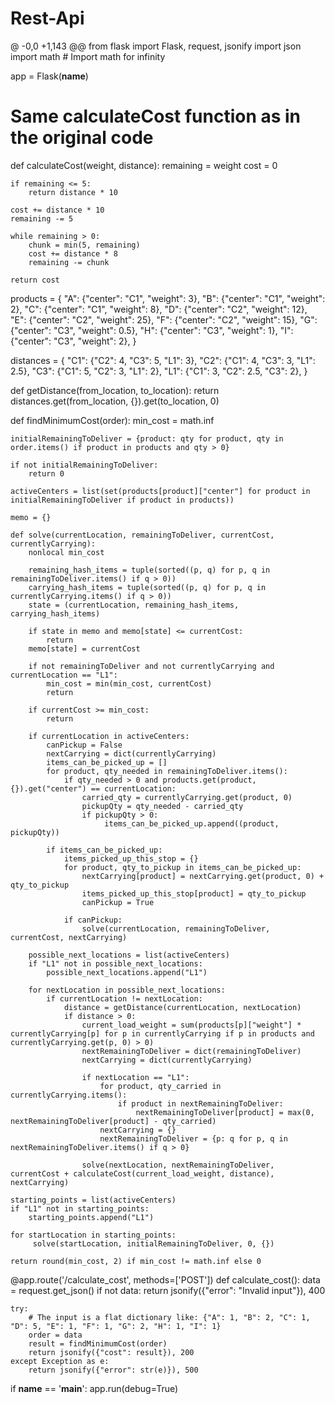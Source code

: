 # Rest-Api
@ -0,0 +1,143 @@
from flask import Flask, request, jsonify
import json
import math  # Import math for infinity

app = Flask(__name__)

# Same calculateCost function as in the original code
def calculateCost(weight, distance):
    remaining = weight
    cost = 0

    if remaining <= 5:
        return distance * 10

    cost += distance * 10
    remaining -= 5

    while remaining > 0:
        chunk = min(5, remaining)
        cost += distance * 8
        remaining -= chunk

    return cost

products = {
    "A": {"center": "C1", "weight": 3},
    "B": {"center": "C1", "weight": 2},
    "C": {"center": "C1", "weight": 8},
    "D": {"center": "C2", "weight": 12},
    "E": {"center": "C2", "weight": 25},
    "F": {"center": "C2", "weight": 15},
    "G": {"center": "C3", "weight": 0.5},
    "H": {"center": "C3", "weight": 1},
    "I": {"center": "C3", "weight": 2},
}

distances = {
    "C1": {"C2": 4, "C3": 5, "L1": 3},
    "C2": {"C1": 4, "C3": 3, "L1": 2.5},
    "C3": {"C1": 5, "C2": 3, "L1": 2},
    "L1": {"C1": 3, "C2": 2.5, "C3": 2},
}

def getDistance(from_location, to_location):
    return distances.get(from_location, {}).get(to_location, 0)

def findMinimumCost(order):
    min_cost = math.inf

    initialRemainingToDeliver = {product: qty for product, qty in order.items() if product in products and qty > 0}

    if not initialRemainingToDeliver:
        return 0

    activeCenters = list(set(products[product]["center"] for product in initialRemainingToDeliver if product in products))

    memo = {}

    def solve(currentLocation, remainingToDeliver, currentCost, currentlyCarrying):
        nonlocal min_cost

        remaining_hash_items = tuple(sorted((p, q) for p, q in remainingToDeliver.items() if q > 0))
        carrying_hash_items = tuple(sorted((p, q) for p, q in currentlyCarrying.items() if q > 0))
        state = (currentLocation, remaining_hash_items, carrying_hash_items)

        if state in memo and memo[state] <= currentCost:
            return
        memo[state] = currentCost

        if not remainingToDeliver and not currentlyCarrying and currentLocation == "L1":
            min_cost = min(min_cost, currentCost)
            return

        if currentCost >= min_cost:
            return

        if currentLocation in activeCenters:
            canPickup = False
            nextCarrying = dict(currentlyCarrying)
            items_can_be_picked_up = []
            for product, qty_needed in remainingToDeliver.items():
                if qty_needed > 0 and products.get(product, {}).get("center") == currentLocation:
                    carried_qty = currentlyCarrying.get(product, 0)
                    pickupQty = qty_needed - carried_qty
                    if pickupQty > 0:
                         items_can_be_picked_up.append((product, pickupQty))

            if items_can_be_picked_up:
                items_picked_up_this_stop = {}
                for product, qty_to_pickup in items_can_be_picked_up:
                    nextCarrying[product] = nextCarrying.get(product, 0) + qty_to_pickup
                    items_picked_up_this_stop[product] = qty_to_pickup
                    canPickup = True

                if canPickup:
                    solve(currentLocation, remainingToDeliver, currentCost, nextCarrying)

        possible_next_locations = list(activeCenters)
        if "L1" not in possible_next_locations:
            possible_next_locations.append("L1")

        for nextLocation in possible_next_locations:
            if currentLocation != nextLocation:
                distance = getDistance(currentLocation, nextLocation)
                if distance > 0:
                    current_load_weight = sum(products[p]["weight"] * currentlyCarrying[p] for p in currentlyCarrying if p in products and currentlyCarrying.get(p, 0) > 0)
                    nextRemainingToDeliver = dict(remainingToDeliver)
                    nextCarrying = dict(currentlyCarrying)

                    if nextLocation == "L1":
                        for product, qty_carried in currentlyCarrying.items():
                            if product in nextRemainingToDeliver:
                                nextRemainingToDeliver[product] = max(0, nextRemainingToDeliver[product] - qty_carried)
                        nextCarrying = {}
                        nextRemainingToDeliver = {p: q for p, q in nextRemainingToDeliver.items() if q > 0}

                    solve(nextLocation, nextRemainingToDeliver, currentCost + calculateCost(current_load_weight, distance), nextCarrying)

    starting_points = list(activeCenters)
    if "L1" not in starting_points:
        starting_points.append("L1")

    for startLocation in starting_points:
         solve(startLocation, initialRemainingToDeliver, 0, {})

    return round(min_cost, 2) if min_cost != math.inf else 0

@app.route('/calculate_cost', methods=['POST'])
def calculate_cost():
    data = request.get_json()
    if not data:
        return jsonify({"error": "Invalid input"}), 400
    
    try:
        # The input is a flat dictionary like: {"A": 1, "B": 2, "C": 1, "D": 5, "E": 1, "F": 1, "G": 2, "H": 1, "I": 1}
        order = data
        result = findMinimumCost(order)
        return jsonify({"cost": result}), 200
    except Exception as e:
        return jsonify({"error": str(e)}), 500

if __name__ == '__main__':
    app.run(debug=True)
